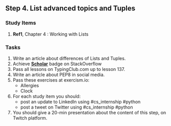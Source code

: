 ## Step 4. List advanced topics and Tuples

### Study Items
  1. **Ref1**, Chapter 4 : Working with Lists

### Tasks

 1. Write an article about differences of Lists and Tuples.
 2. Achieve [**Scholar**](https://stackoverflow.com/help/badges/10/scholar) badge on StackOverflow
 3. Pass all lessons on TypingClub.com up to lesson 137.
 4. Write an article about PEP8 in social media.
 5. Pass these exercises at exercism.io:
    - Allergies
    - Clock
 6. For each study item you should:  
     - post an update to LinkedIn using #cs_internship #python  
     - post a tweet on Twitter using #cs_internship #python
 7. You should give a 20-min presentation about the content of this step, on Twitch platform.
